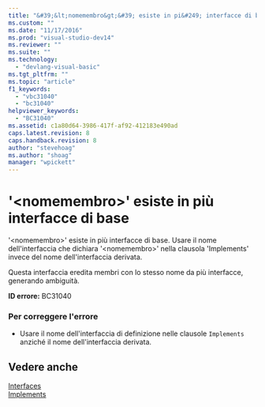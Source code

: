 ```yaml
---
title: "&#39;&lt;nomemembro&gt;&#39; esiste in pi&#249; interfacce di base | Microsoft Docs"
ms.custom: ""
ms.date: "11/17/2016"
ms.prod: "visual-studio-dev14"
ms.reviewer: ""
ms.suite: ""
ms.technology: 
  - "devlang-visual-basic"
ms.tgt_pltfrm: ""
ms.topic: "article"
f1_keywords: 
  - "vbc31040"
  - "bc31040"
helpviewer_keywords: 
  - "BC31040"
ms.assetid: c1a80d64-3986-417f-af92-412183e490ad
caps.latest.revision: 8
caps.handback.revision: 8
author: "stevehoag"
ms.author: "shoag"
manager: "wpickett"
---
```

# &#39;&lt;nomemembro&gt;&#39; esiste in pi&#249; interfacce di base
'\<nomemembro\>' esiste in più interfacce di base. Usare il nome dell'interfaccia che dichiara '\<nomemembro\>' nella clausola 'Implements' invece del nome dell'interfaccia derivata.  
  
 Questa interfaccia eredita membri con lo stesso nome da più interfacce, generando ambiguità.  
  
 **ID errore:** BC31040  
  
### Per correggere l'errore  
  
-   Usare il nome dell'interfaccia di definizione nelle clausole `Implements` anziché il nome dell'interfaccia derivata.  
  
## Vedere anche  
 [Interfaces](/dotnet/visual-basic/programming-guide/language-features/interfaces/index)   
 [Implements](/dotnet/visual-basic/language-reference/statements/implements-clause)